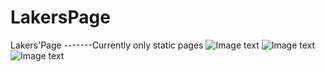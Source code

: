# LakersPage
Lakers'Page  -------Currently only static pages
![Image text](https://raw.github.com/SaberFu/LakersPage/master/LakersPage/preview/header.jpg)
![Image text](https://raw.github.com/SaberFu/LakersPage/master/LakersPage/preview/content.jpg)
![Image text](https://raw.github.com/SaberFu/LakersPage/master/LakersPage/preview/footer.jpg)
